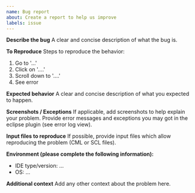 ```yaml
---
name: Bug report
about: Create a report to help us improve
labels: issue
---
```


**Describe the bug**
A clear and concise description of what the bug is.

**To Reproduce**
Steps to reproduce the behavior:
1. Go to '...'
2. Click on '....'
3. Scroll down to '....'
4. See error

**Expected behavior**
A clear and concise description of what you expected to happen.

**Screenshots / Exceptions**
If applicable, add screenshots to help explain your problem.
Provide error messages and exceptions you may got in the eclipse plugin (see error log view).

**Input files to reproduce**
If possible, provide input files which allow reproducing the problem (CML or SCL files).

**Environment (please complete the following information):**
 - IDE type/version: ... 
 - OS: ...

**Additional context**
Add any other context about the problem here.
